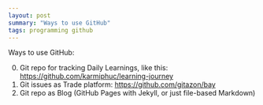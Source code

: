 ```yaml
---
layout: post
summary: "Ways to use GitHub"
tags: programming github
---
```

Ways to use GitHub:

0. Git repo for tracking Daily Learnings, like this: https://github.com/karmiphuc/learning-journey
1. Git issues as Trade platform: https://github.com/gitazon/bay
2. Git repo as Blog (GitHub Pages with Jekyll, or just file-based Markdown)
